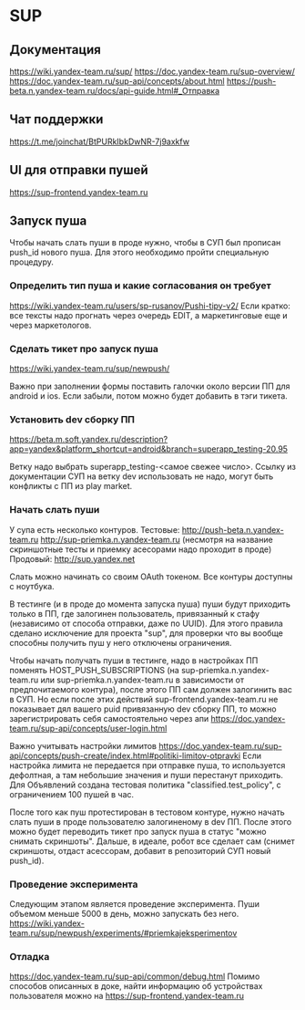 # SUP 
## Документация
https://wiki.yandex-team.ru/sup/
https://doc.yandex-team.ru/sup-overview/
https://doc.yandex-team.ru/sup-api/concepts/about.html
https://push-beta.n.yandex-team.ru/docs/api-guide.html#_Отправка

## Чат поддержки 
https://t.me/joinchat/BtPURkIbkDwNR-7j9axkfw

## UI для отправки пушей
https://sup-frontend.yandex-team.ru

## Запуск пуша
Чтобы начать слать пуши в проде нужно, чтобы в СУП был прописан push_id нового пуша.
Для этого необходимо пройти специальную процедуру.

### Определить тип пуша и какие согласования он требует
https://wiki.yandex-team.ru/users/sp-rusanov/Pushi-tipy-v2/
Если кратко: все тексты надо прогнать через очередь EDIT, а маркетинговые еще и через маркетологов. 

### Сделать тикет про запуск пуша
https://wiki.yandex-team.ru/sup/newpush/

Важно при заполнении формы поставить галочки около версии ПП для android и ios. 
Если забыли, потом можно будет добавить в тэги тикета.

### Установить dev сборку ПП
https://beta.m.soft.yandex.ru/description?app=yandex&platform_shortcut=android&branch=superapp_testing-20.95

Ветку надо выбрать superapp_testing-<самое свежее число>. 
Ссылку из документации СУП на ветку dev использовать не надо, могут быть конфликты с ПП из play market.

### Начать слать пуши
У супа есть несколько контуров. 
Тестовые:
http://push-beta.n.yandex-team.ru
http://sup-priemka.n.yandex-team.ru (несмотря на название скриншотные тесты и приемку асесорами надо проходит в проде)
Продовый:
http://sup.yandex.net

Слать можно начинать со своим OAuth токеном. Все контуры доступны с ноутбука. 

В тестинге (и в проде до момента запуска пуша) пуши будут приходить только в ПП, где залогинен пользователь,
привязанный к стафу (независимо от способа отправки, даже по UUID). 
Для этого правила сделано исключение для проекта "sup", для проверки что вы вообще способны получить пуш у него отключены ограничения.

Чтобы начать получать пуши в тестинге, надо в настройках ПП поменять HOST_PUSH_SUBSCRIPTIONS 
(на sup-priemka.n.yandex-team.ru или sup-priemka.n.yandex-team.ru в зависимости от предпочитаемого контура),
после этого ПП сам должен залогинить вас в СУП.
Но если после этих действий sup-frontend.yandex-team.ru не показывает дял вашего puid привязанную dev сборку ПП,
то можно зарегистрировать себя самостоятельно через апи https://doc.yandex-team.ru/sup-api/concepts/user-login.html

Важно учитывать настройки лимитов https://doc.yandex-team.ru/sup-api/concepts/push-create/index.html#politiki-limitov-otpravki
Если настройка лимита не передается при отправке пуша, то используется дефолтная, а там небольшие значения и пуши перестанут приходить.
Для Объявлений создана тестовая политика "classified.test_policy", с ограничением 100 пушей в час.

После того как пуш протестирован в тестовом контуре, нужно начать слать пуши в проде пользователю залогиненому в dev ПП.
После этого можно будет переводить тикет про запуск пуша в статус "можно снимать скриншоты". 
Дальше, в идеале, робот все сделает сам (снимет скриншоты, отдаст асессорам, добавит в репозиторий СУП новый push_id). 

### Проведение эксперимента
Следующим этапом является проведение эксперимента. Пуши объемом меньше 5000 в день, можно запускать без него.
https://wiki.yandex-team.ru/sup/newpush/experiments/#priemkajeksperimentov

### Отладка
https://doc.yandex-team.ru/sup-api/common/debug.html
Помимо способов описанных в доке, найти информацию об устройствах пользователя можно на https://sup-frontend.yandex-team.ru

